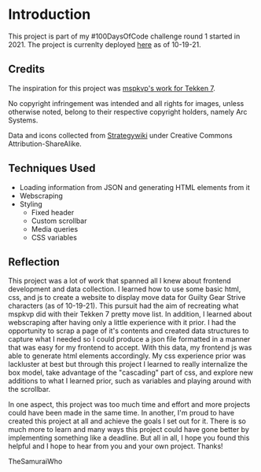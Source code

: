 # Introduction

This project is part of my #100DaysOfCode challenge round 1 started in 2021. The project is currenlty deployed [here](https://guilty-gear-pretty-movelist.netlify.app/) as of 10-19-21.

## Credits

The inspiration for this project was [mspkvp's work for Tekken 7](https://mspkvp.github.io/tk7movespretty/).

No copyright infringement was intended and all rights for images, unless otherwise noted, belong to their respective copyright holders, namely Arc Systems.

Data and icons collected from [Strategywiki](https://strategywiki.org/wiki/Guilty_Gear_Strive/Moves) under Creative Commons Attribution-ShareAlike.

## Techniques Used

* Loading information from JSON and generating HTML elements from it
* Webscraping
* Styling
  * Fixed header
  * Custom scrollbar
  * Media queries
  * CSS variables

## Reflection

This project was a lot of work that spanned all I knew about frontend development and data collection. I learned how to use some basic html, css, and js to create a website to display move data for Guilty Gear Strive characters (as of 10-19-21). This pursuit had the aim of recreating what mspkvp did with their Tekken 7 pretty move list. In addition, I learned about webscraping after having only a little experience with it prior. I had the opportunity to scrap a page of it's contents and created data structures to capture what I needed so I could produce a json file formatted in a manner that was easy for my frontend to accept. With this data, my frontend js was able to generate html elements accordingly. My css experience prior was lackluster at best but through this project I learned to really internalize the box model, take advantage of the "cascading" part of css, and explore new additions to what I learned prior, such as variables and playing around with the scrollbar.

In one aspect, this project was too much time and effort and more projects could have been made in the same time. In another, I'm proud to have created this project at all and achieve the goals I set out for it. There is so much more to learn and many ways this project could have gone better by implementing something like a deadline. But all in all, I hope you found this helpful and I hope to hear from you and your own project. Thanks!

TheSamuraiWho
